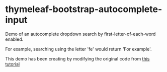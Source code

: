 # thymeleaf-bootstrap-autocomplete-input

Demo of an autocomplete dropdown search by first-letter-of-each-word enabled.

For example, searching using the letter 'fe' would return 'For example'.

This demo has been creating by modifying the original code from [this tutorial](https://github.com/martinwojtus/tutorials/tree/master/thymeleaf/thymeleaf-bootstrap-autocomplete-input)
